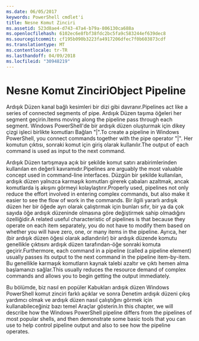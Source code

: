 ```yaml
---
ms.date: 06/05/2017
keywords: PowerShell cmdlet'i
title: Nesne Komut Zinciri
ms.assetid: 523d8ae4-d743-47a4-b79a-806130ca688a
ms.openlocfilehash: 6102ec6e8fbf38fdc2bc5fa9c583244ef639dec8
ms.sourcegitcommit: cf195b090b3223fa4917206dfec7f0b603873cdf
ms.translationtype: MT
ms.contentlocale: tr-TR
ms.lasthandoff: 04/09/2018
ms.locfileid: "30948219"
---
```

# <a name="object-pipeline"></a><span data-ttu-id="46196-103">Nesne Komut Zinciri</span><span class="sxs-lookup"><span data-stu-id="46196-103">Object Pipeline</span></span>
<span data-ttu-id="46196-104">Ardışık Düzen kanal bağlı kesimleri bir dizi gibi davranır.</span><span class="sxs-lookup"><span data-stu-id="46196-104">Pipelines act like a series of connected segments of pipe.</span></span> <span data-ttu-id="46196-105">Ardışık Düzen taşıma öğeleri her segment geçirin.</span><span class="sxs-lookup"><span data-stu-id="46196-105">Items moving along the pipeline pass through each segment.</span></span> <span data-ttu-id="46196-106">Windows PowerShell'de bir ardışık düzen oluşturmak için dikey çizgi işleci birlikte komutları Bağlan "|".</span><span class="sxs-lookup"><span data-stu-id="46196-106">To create a pipeline in Windows PowerShell, you connect commands together with the pipe operator "|".</span></span> <span data-ttu-id="46196-107">Her komutun çıktısı, sonraki komut için giriş olarak kullanılır.</span><span class="sxs-lookup"><span data-stu-id="46196-107">The output of each command is used as input to the next command.</span></span>

<span data-ttu-id="46196-108">Ardışık Düzen tartışmaya açık bir şekilde komut satırı arabirimlerinden kullanılan en değerli kavramıdır.</span><span class="sxs-lookup"><span data-stu-id="46196-108">Pipelines are arguably the most valuable concept used in command-line interfaces.</span></span> <span data-ttu-id="46196-109">Düzgün bir şekilde kullanılan, ardışık düzen yalnızca karmaşık komutları girerek çabaları azaltmak, ancak komutlarda iş akışını görmeyi kolaylaştırır.</span><span class="sxs-lookup"><span data-stu-id="46196-109">Properly used, pipelines not only reduce the effort involved in entering complex commands, but also make it easier to see the flow of work in the commands.</span></span> <span data-ttu-id="46196-110">Bir ilgili yararlı ardışık düzen her bir öğede ayrı olarak çalıştırmak için bunları sıfır, bir ya da çok sayıda öğe ardışık düzeninde olmasına göre değiştirmek sahip olmadığını özelliğidir.</span><span class="sxs-lookup"><span data-stu-id="46196-110">A related useful characteristic of pipelines is that because they operate on each item separately, you do not have to modify them based on whether you will have zero, one, or many items in the pipeline.</span></span> <span data-ttu-id="46196-111">Ayrıca, her (bir ardışık düzen öğesi olarak adlandırılır) bir ardışık düzende komutu genellikle çıktısını ardışık düzen tarafından-öğe sonraki komuta geçirir.</span><span class="sxs-lookup"><span data-stu-id="46196-111">Furthermore, each command in a pipeline (called a pipeline element) usually passes its output to the next command in the pipeline item-by-item.</span></span> <span data-ttu-id="46196-112">Bu genellikle karmaşık komutların kaynak talebi azaltır ve çıktı hemen alma başlamanızı sağlar.</span><span class="sxs-lookup"><span data-stu-id="46196-112">This usually reduces the resource demand of complex commands and allows you to begin getting the output immediately.</span></span>

<span data-ttu-id="46196-113">Bu bölümde, biz nasıl en popüler Kabukları ardışık düzen Windows PowerShell komut zinciri farklı açıklar ve sonra Denetim ardışık düzeni çıkış yardımcı olmak ve ardışık düzen nasıl çalıştığını görmek için kullanabileceğiniz bazı temel Araçlar gösterin.</span><span class="sxs-lookup"><span data-stu-id="46196-113">In this chapter, we will describe how the Windows PowerShell pipeline differs from the pipelines of most popular shells, and then demonstrate some basic tools that you can use to help control pipeline output and also to see how the pipeline operates.</span></span>